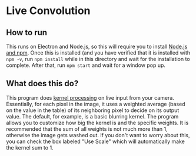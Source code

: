 # Live Convolution

## How to run

This runs on Electron and Node.js, so this will require you to install [Node.js and npm](https://www.npmjs.com/get-npm). Once this is installed (and you have verified that it is installed with `npm -v`, run `npm install` while in this directory and wait for the installation to complete. After that, run `npm start` and wait for a window pop up.


## What does this do?

This program does [kernel processing](https://en.wikipedia.org/wiki/Kernel_(image_processing)) on live input from your camera. Essentially, for each pixel in the image, it uses a weighted average (based on the value in the table) of its neighboring pixel to decide on its output value. The default, for example, is a basic blurring kernel. The program allows you to customize how big the kernel is and the specific weights. It is recommended that the sum of all weights is not much more than 1, otherwise the image gets washed out. If you don't want to worry about this, you can check the box labeled "Use Scale" which will automatically make the kernel sum to 1.